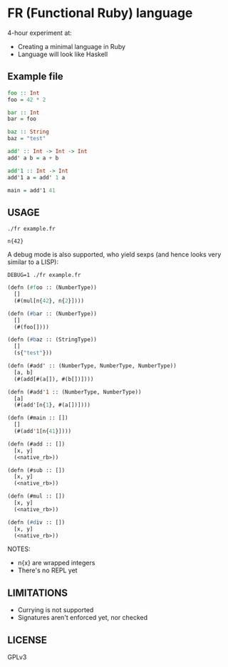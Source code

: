 # FR (Functional Ruby) language


4-hour experiment at:

* Creating a minimal language in Ruby
* Language will look like Haskell


## Example file

```haskell
foo :: Int
foo = 42 * 2

bar :: Int
bar = foo

baz :: String
baz = "test"

add' :: Int -> Int -> Int
add' a b = a + b

add'1 :: Int -> Int
add'1 a = add' 1 a

main = add'1 41
```


## USAGE

    ./fr example.fr

    n{42}

A debug mode is also supported, who yield sexps (and hence looks very similar to a LISP):

    DEBUG=1 ./fr example.fr

```lisp
(defn (#foo :: (NumberType))
  []
  (#(mul[n{42}, n{2}])))

(defn (#bar :: (NumberType))
  []
  (#(foo[])))

(defn (#baz :: (StringType))
  []
  (s{"test"}))

(defn (#add' :: (NumberType, NumberType, NumberType))
  [a, b]
  (#(add[#(a[]), #(b[])])))

(defn (#add'1 :: (NumberType, NumberType))
  [a]
  (#(add'[n{1}, #(a[])])))

(defn (#main :: [])
  []
  (#(add'1[n{41}])))

(defn (#add :: [])
  [x, y]
  (<native_rb>))

(defn (#sub :: [])
  [x, y]
  (<native_rb>))

(defn (#mul :: [])
  [x, y]
  (<native_rb>))

(defn (#div :: [])
  [x, y]
  (<native_rb>))
```

NOTES:

* n{x} are wrapped integers
* There's no REPL yet


## LIMITATIONS

* Currying is not supported
* Signatures aren't enforced yet, nor checked

## LICENSE

GPLv3
